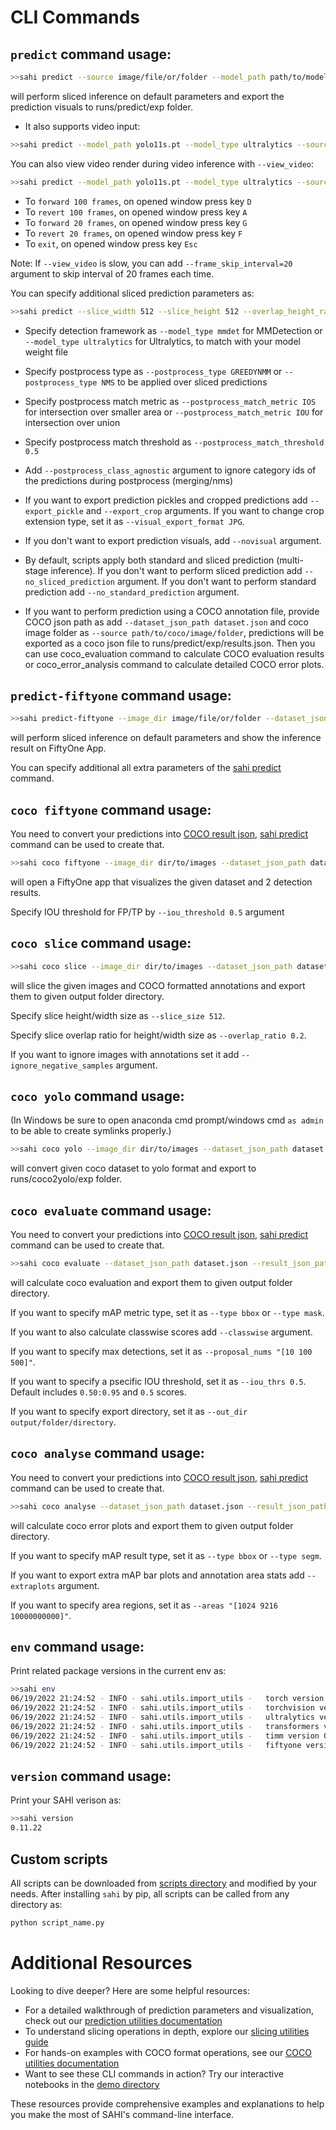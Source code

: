 # CLI Commands

## `predict` command usage:

```bash
>>sahi predict --source image/file/or/folder --model_path path/to/model --model_config_path path/to/config
```

will perform sliced inference on default parameters and export the prediction visuals to runs/predict/exp folder.

- It also supports video input:

```bash
>>sahi predict --model_path yolo11s.pt --model_type ultralytics --source video.mp4
```

You can also view video render during video inference with `--view_video`:

```bash
>>sahi predict --model_path yolo11s.pt --model_type ultralytics --source video.mp4 --view_video
```

- To `forward 100 frames`, on opened window press key `D`
- To `revert 100 frames`, on opened window press key `A`
- To `forward 20 frames`, on opened window press key `G`
- To `revert 20 frames`, on opened window press key `F`
- To `exit`, on opened window press key `Esc`

Note: If `--view_video` is slow, you can add `--frame_skip_interval=20` argument to skip interval of 20 frames each time.

You can specify additional sliced prediction parameters as:

```bash
>>sahi predict --slice_width 512 --slice_height 512 --overlap_height_ratio 0.1 --overlap_width_ratio 0.1 --model_confidence_threshold 0.25 --source image/file/or/folder --model_path path/to/model --model_config_path path/to/config
```

- Specify detection framework as `--model_type mmdet` for MMDetection or `--model_type ultralytics` for Ultralytics, to match with your model weight file

- Specify postprocess type as `--postprocess_type GREEDYNMM` or `--postprocess_type NMS` to be applied over sliced predictions

- Specify postprocess match metric as `--postprocess_match_metric IOS` for intersection over smaller area or `--postprocess_match_metric IOU` for intersection over union

- Specify postprocess match threshold as `--postprocess_match_threshold 0.5`

- Add `--postprocess_class_agnostic` argument to ignore category ids of the predictions during postprocess (merging/nms)

- If you want to export prediction pickles and cropped predictions add `--export_pickle` and `--export_crop` arguments. If you want to change crop extension type, set it as `--visual_export_format JPG`.

- If you don't want to export prediction visuals, add `--novisual` argument.

- By default, scripts apply both standard and sliced prediction (multi-stage inference). If you don't want to perform sliced prediction add `--no_sliced_prediction` argument. If you don't want to perform standard prediction add `--no_standard_prediction` argument.

- If you want to perform prediction using a COCO annotation file, provide COCO json path as add `--dataset_json_path dataset.json` and coco image folder as `--source path/to/coco/image/folder`, predictions will be exported as a coco json file to runs/predict/exp/results.json. Then you can use coco_evaluation command to calculate COCO evaluation results or coco_error_analysis command to calculate detailed COCO error plots.

## `predict-fiftyone` command usage:

```bash
>>sahi predict-fiftyone --image_dir image/file/or/folder --dataset_json_path dataset.json --model_path path/to/model --model_config_path path/to/config
```

will perform sliced inference on default parameters and show the inference result on FiftyOne App.

You can specify additional all extra parameters of the [sahi predict](https://github.com/obss/sahi/blob/main/docs/CLI.md#predict-command-usage) command.

## `coco fiftyone` command usage:

You need to convert your predictions into [COCO result json](https://cocodataset.org/#format-results), [sahi predict](https://github.com/obss/sahi/blob/main/docs/CLI.md#predict-command-usage) command can be used to create that.

```bash
>>sahi coco fiftyone --image_dir dir/to/images --dataset_json_path dataset.json cocoresult1.json cocoresult2.json
```

will open a FiftyOne app that visualizes the given dataset and 2 detection results.

Specify IOU threshold for FP/TP by `--iou_threshold 0.5` argument

## `coco slice` command usage:

```bash
>>sahi coco slice --image_dir dir/to/images --dataset_json_path dataset.json
```

will slice the given images and COCO formatted annotations and export them to given output folder directory.

Specify slice height/width size as `--slice_size 512`.

Specify slice overlap ratio for height/width size as `--overlap_ratio 0.2`.

If you want to ignore images with annotations set it add `--ignore_negative_samples` argument.

## `coco yolo` command usage:

(In Windows be sure to open anaconda cmd prompt/windows cmd `as admin` to be able to create symlinks properly.)

```bash
>>sahi coco yolo --image_dir dir/to/images --dataset_json_path dataset.json  --train_split 0.9
```

will convert given coco dataset to yolo format and export to runs/coco2yolo/exp folder.

## `coco evaluate` command usage:

You need to convert your predictions into [COCO result json](https://cocodataset.org/#format-results), [sahi predict](https://github.com/obss/sahi/blob/main/docs/CLI.md#predict-command-usage) command can be used to create that.

```bash
>>sahi coco evaluate --dataset_json_path dataset.json --result_json_path result.json
```

will calculate coco evaluation and export them to given output folder directory.

If you want to specify mAP metric type, set it as `--type bbox` or `--type mask`.

If you want to also calculate classwise scores add `--classwise` argument.

If you want to specify max detections, set it as `--proposal_nums "[10 100 500]"`.

If you want to specify a psecific IOU threshold, set it as `--iou_thrs 0.5`. Default includes `0.50:0.95` and `0.5` scores.

If you want to specify export directory, set it as `--out_dir output/folder/directory`.

## `coco analyse` command usage:

You need to convert your predictions into [COCO result json](https://cocodataset.org/#format-results), [sahi predict](https://github.com/obss/sahi/blob/main/docs/cli.md#predict-command-usage) command can be used to create that.

```bash
>>sahi coco analyse --dataset_json_path dataset.json --result_json_path result.json --out_dir output/directory
```

will calculate coco error plots and export them to given output folder directory.

If you want to specify mAP result type, set it as `--type bbox` or `--type segm`.

If you want to export extra mAP bar plots and annotation area stats add `--extraplots` argument.

If you want to specify area regions, set it as `--areas "[1024 9216 10000000000]"`.

## `env` command usage:

Print related package versions in the current env as:

```bash
>>sahi env
06/19/2022 21:24:52 - INFO - sahi.utils.import_utils -   torch version 2.1.2 is available.
06/19/2022 21:24:52 - INFO - sahi.utils.import_utils -   torchvision version 0.16.2 is available.
06/19/2022 21:24:52 - INFO - sahi.utils.import_utils -   ultralytics version 8.3.86 is available.
06/19/2022 21:24:52 - INFO - sahi.utils.import_utils -   transformers version 4.49.0 is available.
06/19/2022 21:24:52 - INFO - sahi.utils.import_utils -   timm version 0.9.1 is available.
06/19/2022 21:24:52 - INFO - sahi.utils.import_utils -   fiftyone version 0.14.2 is available.
```

## `version` command usage:

Print your SAHI verison as:

```bash
>>sahi version
0.11.22
```

## Custom scripts

All scripts can be downloaded from [scripts directory](https://github.com/obss/sahi/main/sahi/scripts) and modified by your needs. After installing `sahi` by pip, all scripts can be called from any directory as:

```bash
python script_name.py
```

# Additional Resources

Looking to dive deeper? Here are some helpful resources:

- For a detailed walkthrough of prediction parameters and visualization, check out our [prediction utilities documentation](predict.md)
- To understand slicing operations in depth, explore our [slicing utilities guide](slicing.md)
- For hands-on examples with COCO format operations, see our [COCO utilities documentation](coco.md)
- Want to see these CLI commands in action? Try our interactive notebooks in the [demo directory](../demo/)

These resources provide comprehensive examples and explanations to help you make the most of SAHI's command-line interface.
